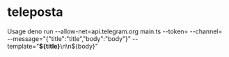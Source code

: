 # teleposta

Usage
deno run --allow-net=api.telegram.org main.ts --token=<TOKEN> --channel=<CHANNEL> --message="{\"title\":\"title\",\"body\":\"body\"}" --template="<b>\${title}</b>\n\n\${body}"